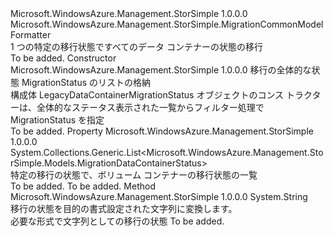 <Type Name="LegacyDataContainerMigrationStatus" FullName="Microsoft.WindowsAzure.Management.StorSimple.LegacyDataContainerMigrationStatus">
  <TypeSignature Language="C#" Value="public class LegacyDataContainerMigrationStatus : Microsoft.WindowsAzure.Management.StorSimple.MigrationCommonModelFormatter" />
  <TypeSignature Language="ILAsm" Value=".class public auto ansi beforefieldinit LegacyDataContainerMigrationStatus extends Microsoft.WindowsAzure.Management.StorSimple.MigrationCommonModelFormatter" />
  <TypeSignature Language="DocId" Value="T:Microsoft.WindowsAzure.Management.StorSimple.LegacyDataContainerMigrationStatus" />
  <TypeSignature Language="VB.NET" Value="Public Class LegacyDataContainerMigrationStatus&#xA;Inherits MigrationCommonModelFormatter" />
  <TypeSignature Language="F#" Value="type LegacyDataContainerMigrationStatus = class&#xA;    inherit MigrationCommonModelFormatter" />
  <AssemblyInfo>
    <AssemblyName>Microsoft.WindowsAzure.Management.StorSimple</AssemblyName>
    <AssemblyVersion>1.0.0.0</AssemblyVersion>
  </AssemblyInfo>
  <Base>
    <BaseTypeName>Microsoft.WindowsAzure.Management.StorSimple.MigrationCommonModelFormatter</BaseTypeName>
  </Base>
  <Interfaces />
  <Docs>
    <summary>
            1 つの特定の移行状態ですべてのデータ コンテナーの状態の移行
            </summary>
    <remarks>To be added.</remarks>
  </Docs>
  <Members>
    <Member MemberName=".ctor">
      <MemberSignature Language="C#" Value="public LegacyDataContainerMigrationStatus (System.Collections.Generic.List&lt;Microsoft.WindowsAzure.Management.StorSimple.Models.MigrationDataContainerStatus&gt; overallStatusList, Microsoft.WindowsAzure.Management.StorSimple.Models.MigrationStatus type);" />
      <MemberSignature Language="ILAsm" Value=".method public hidebysig specialname rtspecialname instance void .ctor(class System.Collections.Generic.List`1&lt;class Microsoft.WindowsAzure.Management.StorSimple.Models.MigrationDataContainerStatus&gt; overallStatusList, valuetype Microsoft.WindowsAzure.Management.StorSimple.Models.MigrationStatus type) cil managed" />
      <MemberSignature Language="DocId" Value="M:Microsoft.WindowsAzure.Management.StorSimple.LegacyDataContainerMigrationStatus.#ctor(System.Collections.Generic.List{Microsoft.WindowsAzure.Management.StorSimple.Models.MigrationDataContainerStatus},Microsoft.WindowsAzure.Management.StorSimple.Models.MigrationStatus)" />
      <MemberSignature Language="VB.NET" Value="Public Sub New (overallStatusList As List(Of MigrationDataContainerStatus), type As MigrationStatus)" />
      <MemberSignature Language="F#" Value="new Microsoft.WindowsAzure.Management.StorSimple.LegacyDataContainerMigrationStatus : System.Collections.Generic.List&lt;Microsoft.WindowsAzure.Management.StorSimple.Models.MigrationDataContainerStatus&gt; * Microsoft.WindowsAzure.Management.StorSimple.Models.MigrationStatus -&gt; Microsoft.WindowsAzure.Management.StorSimple.LegacyDataContainerMigrationStatus" Usage="new Microsoft.WindowsAzure.Management.StorSimple.LegacyDataContainerMigrationStatus (overallStatusList, type)" />
      <MemberType>Constructor</MemberType>
      <AssemblyInfo>
        <AssemblyName>Microsoft.WindowsAzure.Management.StorSimple</AssemblyName>
        <AssemblyVersion>1.0.0.0</AssemblyVersion>
      </AssemblyInfo>
      <Parameters>
        <Parameter Name="overallStatusList" Type="System.Collections.Generic.List&lt;Microsoft.WindowsAzure.Management.StorSimple.Models.MigrationDataContainerStatus&gt;" />
        <Parameter Name="type" Type="Microsoft.WindowsAzure.Management.StorSimple.Models.MigrationStatus" />
      </Parameters>
      <Docs>
        <param name="overallStatusList">移行の全体的な状態</param>
        <param name="type">MigrationStatus のリストの格納</param>
        <summary>
            構成体 LegacyDataContainerMigrationStatus オブジェクトのコンス トラクターは、全体的なステータス表示された一覧からフィルター処理で MigrationStatus を指定 
            </summary>
        <remarks>To be added.</remarks>
      </Docs>
    </Member>
    <Member MemberName="StatusList">
      <MemberSignature Language="C#" Value="public System.Collections.Generic.List&lt;Microsoft.WindowsAzure.Management.StorSimple.Models.MigrationDataContainerStatus&gt; StatusList { get; set; }" />
      <MemberSignature Language="ILAsm" Value=".property instance class System.Collections.Generic.List`1&lt;class Microsoft.WindowsAzure.Management.StorSimple.Models.MigrationDataContainerStatus&gt; StatusList" />
      <MemberSignature Language="DocId" Value="P:Microsoft.WindowsAzure.Management.StorSimple.LegacyDataContainerMigrationStatus.StatusList" />
      <MemberSignature Language="VB.NET" Value="Public Property StatusList As List(Of MigrationDataContainerStatus)" />
      <MemberSignature Language="F#" Value="member this.StatusList : System.Collections.Generic.List&lt;Microsoft.WindowsAzure.Management.StorSimple.Models.MigrationDataContainerStatus&gt; with get, set" Usage="Microsoft.WindowsAzure.Management.StorSimple.LegacyDataContainerMigrationStatus.StatusList" />
      <MemberType>Property</MemberType>
      <AssemblyInfo>
        <AssemblyName>Microsoft.WindowsAzure.Management.StorSimple</AssemblyName>
        <AssemblyVersion>1.0.0.0</AssemblyVersion>
      </AssemblyInfo>
      <ReturnValue>
        <ReturnType>System.Collections.Generic.List&lt;Microsoft.WindowsAzure.Management.StorSimple.Models.MigrationDataContainerStatus&gt;</ReturnType>
      </ReturnValue>
      <Docs>
        <summary>
            特定の移行の状態で、ボリューム コンテナーの移行状態の一覧 
            </summary>
        <value>To be added.</value>
        <remarks>To be added.</remarks>
      </Docs>
    </Member>
    <Member MemberName="ToString">
      <MemberSignature Language="C#" Value="public override string ToString ();" />
      <MemberSignature Language="ILAsm" Value=".method public hidebysig virtual instance string ToString() cil managed" />
      <MemberSignature Language="DocId" Value="M:Microsoft.WindowsAzure.Management.StorSimple.LegacyDataContainerMigrationStatus.ToString" />
      <MemberSignature Language="VB.NET" Value="Public Overrides Function ToString () As String" />
      <MemberSignature Language="F#" Value="override this.ToString : unit -&gt; string" Usage="legacyDataContainerMigrationStatus.ToString " />
      <MemberType>Method</MemberType>
      <AssemblyInfo>
        <AssemblyName>Microsoft.WindowsAzure.Management.StorSimple</AssemblyName>
        <AssemblyVersion>1.0.0.0</AssemblyVersion>
      </AssemblyInfo>
      <ReturnValue>
        <ReturnType>System.String</ReturnType>
      </ReturnValue>
      <Parameters />
      <Docs>
        <summary>
            移行の状態を目的の書式設定された文字列に変換します。
            </summary>
        <returns>必要な形式で文字列としての移行の状態</returns>
        <remarks>To be added.</remarks>
      </Docs>
    </Member>
  </Members>
</Type>
